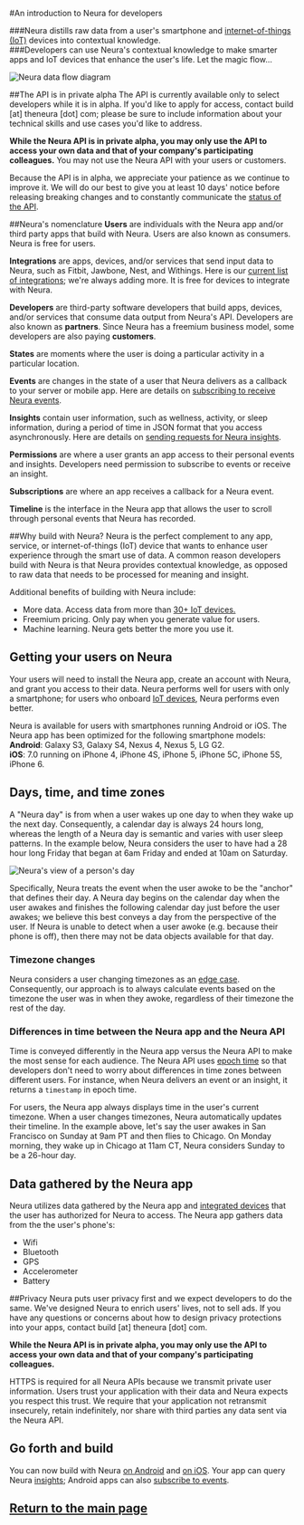 #An introduction to Neura for developers

###Neura distills raw data from a user's smartphone and [internet-of-things (IoT)](http://en.wikipedia.org/wiki/Internet_of_Things) devices into contextual knowledge.  
###Developers can use Neura's contextual knowledge to make smarter apps and IoT devices that enhance the user's life.  Let the magic flow...

![Neura data flow diagram](https://github.com/NeuraLabs/Neura_documentation/blob/master/resources/NeuraDataFlowDiagram.png)

##The API is in private alpha
The API is currently available only to select developers while it is in alpha.  If you'd like to apply for access, contact build [at] theneura [dot] com; please be sure to include information about your technical skills and use cases you'd like to address.  

**While the Neura API is in private alpha, you may only use the API to access your own data and that of your company's participating colleagues.**  You may not use the Neura API with your users or customers.  

Because the API is in alpha, we appreciate your patience as we continue to improve it.  We will do our best to give you at least 10 days' notice before releasing breaking changes and to constantly communicate the [status of the API](https://github.com/NeuraLabs/Neura_documentation/blob/master/text/status.md). 


##Neura's nomenclature
**Users** are individuals with the Neura app and/or third party apps that build with Neura. Users are also known as consumers.  Neura is free for users.

**Integrations** are apps, devices, and/or services that send input data to Neura, such as Fitbit, Jawbone, Nest, and Withings. Here is our [current list of integrations](https://github.com/NeuraLabs/Neura_documentation/blob/master/text/integrations.md); we're always adding more.  It is free for devices to integrate with Neura.

**Developers** are third-party software developers that build apps, devices, and/or services that consume data output from Neura's API. Developers are also known as **partners**.  Since Neura has a freemium business model, some developers are also paying **customers**.

**States** are moments where the user is doing a particular activity in a particular location.  

**Events** are changes in the state of a user that Neura delivers as a callback to your server or mobile app.  Here are details on [subscribing to receive Neura events](https://github.com/NeuraLabs/Neura_documentation/blob/master/text/push.md).

**Insights** contain user information, such as wellness, activity, or sleep information, during a period of time in JSON format that you access asynchronously.  Here are details on [sending requests for Neura insights](https://github.com/NeuraLabs/Neura_documentation/blob/master/text/pull.md).

**Permissions** are where a user grants an app access to their personal events and insights.  Developers need permission to subscribe to events or receive an insight.

**Subscriptions** are where an app receives a callback for a Neura event. 

**Timeline** is the interface in the Neura app that allows the user to scroll through personal events that Neura has recorded. 

##Why build with Neura?
Neura is the perfect complement to any app, service, or internet-of-things (IoT) device that wants to enhance user experience through the smart use of data.  A common reason developers build with Neura is that Neura provides contextual knowledge, as opposed to raw data that needs to be processed for meaning and insight.

Additional benefits of building with Neura include:  
  - More data. Access data from more than [30+ IoT devices.](https://github.com/NeuraLabs/Neura_documentation/blob/master/text/integrations.md)  
  - Freemium pricing. Only pay when you generate value for users.
  - Machine learning. Neura gets better the more you use it.

## Getting your users on Neura
Your users will need to install the Neura app, create an account with Neura, and grant you access to their data.  Neura performs well for users with only a smartphone; for users who onboard [IoT devices](https://github.com/NeuraLabs/Neura_documentation/blob/master/text/integrations.md), Neura performs even better.  

Neura is available for users with smartphones running Android or iOS.  The Neura app has been optimized for the following smartphone models:  
**Android**: Galaxy S3, Galaxy S4, Nexus 4, Nexus 5, LG G2.  
**iOS**: 7.0 running on iPhone 4, iPhone 4S, iPhone 5, iPhone 5C, iPhone 5S,  iPhone 6.  


## Days, time, and time zones
A "Neura day" is from when a user wakes up one day to when they wake up the next day.  Consequently, a calendar day is always 24 hours long, whereas the length of a Neura day is semantic and varies with user sleep patterns.  In the example below, Neura considers the user to have had a 28 hour long Friday that began at 6am Friday and ended at 10am on Saturday.

![Neura's view of a person's day](https://github.com/NeuraLabs/Neura_documentation/blob/master/resources/semantic_cycle.png)

Specifically, Neura treats the event when the user awoke to be the "anchor" that defines their day.  A Neura day begins on the calendar day when the user awakes and finishes the following calendar day just before the user awakes; we believe this best conveys a day from the perspective of the user.  If Neura is unable to detect when a user awoke (e.g. because their phone is off), then there may not be data objects available for that day.  

### Timezone changes
Neura considers a user changing timezones as an [edge case](http://en.wikipedia.org/wiki/Edge_case). Consequently, our approach is to always calculate events based on the timezone the user was in when they awoke, regardless of their timezone the rest of the day.

### Differences in time between the Neura app and the Neura API 
Time is conveyed differently in the Neura app versus the Neura API to make the most sense for each audience.  The Neura API uses [epoch time](http://en.wikipedia.org/wiki/Unix_time) so that developers don't need to worry about differences in time zones between different users.  For instance, when Neura delivers an event or an insight, it returns a `timestamp` in epoch time.

For users, the Neura app always displays time in the user's current timezone.  When a user changes timezones, Neura automatically updates their timeline.  In the example above, let's say the user awakes in San Francisco on Sunday at 9am PT and then flies to Chicago. On Monday morning, they wake up in Chicago at 11am CT, Neura considers Sunday to be a 26-hour day.  

## Data gathered by the Neura app
Neura utilizes data gathered by the Neura app and [integrated devices](https://github.com/NeuraLabs/Neura_documentation/blob/master/text/integrations.md) that the user has authorized for Neura to access.  The Neura app gathers data from the the user's phone's:  
  - Wifi
  - Bluetooth
  - GPS
  - Accelerometer
  - Battery

##Privacy
Neura puts user privacy first and we expect developers to do the same.  We've designed Neura to enrich users' lives, not to sell ads. If you have any questions or concerns about how to design privacy protections into your apps, contact build [at] theneura [dot] com.

**While the Neura API is in private alpha, you may only use the API to access your own data and that of your company's participating colleagues.**

HTTPS is required for all Neura APIs because we transmit private user information. Users trust your application with their data and Neura expects you respect this trust. We require that your application not retransmit insecurely, retain indefinitely, nor share with third parties any data sent via the Neura API. 

## Go forth and build
You can now build with Neura [on Android](https://github.com/NeuraLabs/Neura_documentation/blob/master/text/SDK_Android.md) and [on iOS](https://github.com/NeuraLabs/Neura_documentation/blob/master/text/SDK_iOS.md). Your app can query Neura [insights](https://github.com/NeuraLabs/Neura_documentation/blob/master/text/pull.md); Android apps can also [subscribe to events](https://github.com/NeuraLabs/Neura_documentation/blob/master/text/push.md). 


## [Return to the main page](https://github.com/NeuraLabs/Neura_documentation)


